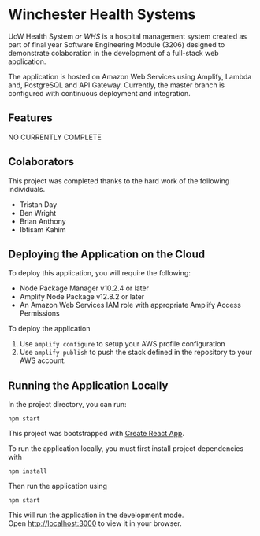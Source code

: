 # Winchester Health Systems

UoW Health System *or WHS* is a hospital management system created as part of final year Software Engineering Module (3206) designed to demonstrate colaboration in the development of a full-stack web application.

The application is hosted on Amazon Web Services using Amplify, Lambda and, PostgreSQL and API Gateway. Currently, the master branch is configured with continuous deployment and integration.

## Features

NO CURRENTLY COMPLETE

## Colaborators

This project was completed thanks to the hard work of the following individuals.

* Tristan Day
* Ben Wright
* Brian Anthony
* Ibtisam Kahim

## Deploying the Application on the Cloud

To deploy this application, you will require the following:

* Node Package Manager v10.2.4 or later
* Amplify Node Package v12.8.2 or later
* An Amazon Web Services IAM role with appropriate Amplify Access Permissions

To deploy the application 

1. Use `amplify configure` to setup your AWS profile configuration
2. Use `amplify publish` to push the stack defined in the repository to your AWS account.


## Running the Application Locally

In the project directory, you can run:

`npm start`

This project was bootstrapped with [Create React App](https://github.com/facebook/create-react-app).

To run the application locally, you must first install project dependencies with

`npm install`

Then run the application using

`npm start`

This will run the application in the development mode.\
Open [http://localhost:3000](http://localhost:3000) to view it in your browser.